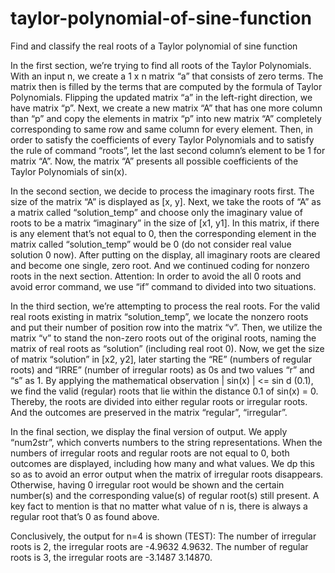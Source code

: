# taylor-polynomial-of-sine-function
Find and classify the real roots of a Taylor polynomial of sine function

In the first section, we’re trying to find all roots of the Taylor Polynomials. With an input n, we create a 1 x n matrix “a” that consists of zero terms. The matrix then is filled by the terms that are computed by the formula of Taylor Polynomials. Flipping the updated matrix “a” in the left-right direction, we have matrix “p”. Next, we create a new matrix “A” that has one more column than “p” and copy the elements in matrix “p” into new matrix “A” completely corresponding to same row and same column for every element. Then, in order to satisfy the coefficients of every Taylor Polynomials and to satisfy the rule of command “roots”, let the last second column’s element to be 1 for matrix “A”. Now, the matrix “A” presents all possible coefficients of the Taylor Polynomials of sin(x). 

In the second section, we decide to process the imaginary roots first. The size of the matrix “A” is displayed as [x, y]. Next, we take the roots of “A” as a matrix called “solution_temp” and choose only the imaginary value of roots to be a matrix “imaginary” in the size of [x1, y1]. In this matrix, if there is any element that’s not equal to 0, then the corresponding element in the matrix called “solution_temp” would be 0 (do not consider real value solution 0 now). After putting on the display, all imaginary roots are cleared and become one single, zero root. And we continued coding for nonzero roots in the next section. Attention: In order to avoid the all 0 roots and avoid error command, we use “if” command to divided into two situations.

In the third section, we’re attempting to process the real roots. For the valid real roots existing in matrix “solution_temp”, we locate the nonzero roots and put their number of position row into the matrix “v”. Then, we utilize the matrix “v” to stand the non-zero roots out of the original roots, naming the matrix of real roots as “solution” (including real root 0). Now, we get the size of matrix “solution” in [x2, y2], later starting the “RE” (numbers of regular roots) and “IRRE” (number of irregular roots) as 0s and two values “r” and “s” as 1. By applying the mathematical observation | sin(x) | <= sin d (0.1), we find the valid (regular) roots that lie within the distance 0.1 of sin(x) = 0. Thereby, the roots are divided into either regular roots or irregular roots. And the outcomes are preserved in the matrix “regular”, “irregular”. 

In the final section, we display the final version of output. We apply “num2str”, which converts numbers to the string representations. When the numbers of irregular roots and regular roots are not equal to 0, both outcomes are displayed, including how many and what values. We dp this so as to avoid an error output when the matrix of irregular roots disappears. Otherwise, having 0 irregular root would be shown and the certain number(s) and the corresponding value(s) of regular root(s) still present. A key fact to mention is that no matter what value of n is, there is always a regular root that’s 0 as found above.

Conclusively, the output for n=4 is shown (TEST):
The number of irregular roots is 2, the irregular roots are -4.9632      4.9632.
The number of regular roots is 3, the irregular roots are -3.1487      3.14870.      
